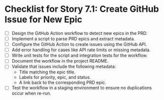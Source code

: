# Checklist for Story 7.1: Create GitHub Issue for New Epic

- [ ] Design the GitHub Action workflow to detect new epics in the PRD.
- [ ] Implement a script to parse PRD epics and extract metadata.
- [ ] Configure the GitHub Action to create issues using the GitHub API.
- [ ] Add error handling for cases like API rate limits or missing metadata.
- [ ] Write unit tests for the script and integration tests for the workflow.
- [ ] Document the workflow in the project README.
- [ ] Validate that issues include the following metadata:
  - Title matching the epic title.
  - Labels for priority, epic, and status.
  - A link back to the corresponding PRD epic.
- [ ] Test the workflow in a staging environment to ensure no duplications occur when re-run.
